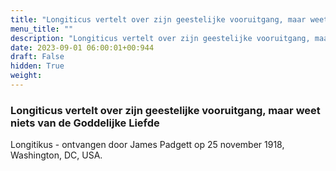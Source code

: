 ```yaml
---
title: "Longiticus vertelt over zijn geestelijke vooruitgang, maar weet niets van de Goddelijke Liefde"
menu_title: ""
description: "Longiticus vertelt over zijn geestelijke vooruitgang, maar weet niets van de Goddelijke Liefde"
date: 2023-09-01 06:00:01+00:944
draft: False
hidden: True
weight:
---
```

### Longiticus vertelt over zijn geestelijke vooruitgang, maar weet niets van de Goddelijke Liefde

Longitikus - ontvangen door James Padgett op 25 november 1918, Washington, DC, USA.
